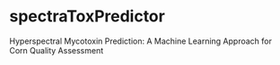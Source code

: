 # spectraToxPredictor
Hyperspectral Mycotoxin Prediction: A Machine Learning Approach for Corn Quality Assessment

